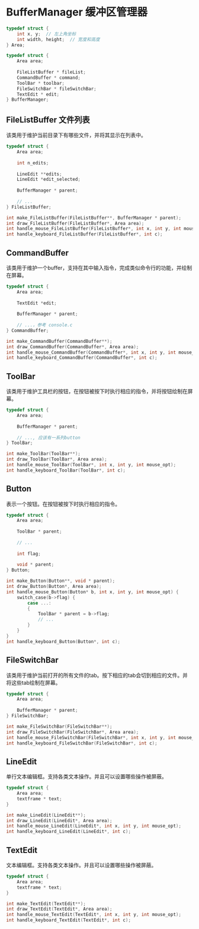 # BufferManager 缓冲区管理器

```c
typedef struct {
	int x, y;  // 左上角坐标
    int width, height;  // 宽度和高度
} Area;
```

```c
typedef struct {
	Area area;
    
    FileListBuffer * fileList;
    CommandBuffer * command;
    ToolBar * toolbar;
    FileSwitchBar * fileSwitchBar;
    TextEdit * edit;
} BufferManager;
```



## FileListBuffer 文件列表

该类用于维护当前目录下有哪些文件，并将其显示在列表中。

```c
typedef struct {
    Area area;
    
    int n_edits;
    
    LineEdit **edits;
    LineEdit *edit_selected;
    
    BufferManager * parent;
    
    // ...
} FileListBuffer;

int make_FileListBuffer(FileListBuffer**, BufferManager * parent);
int draw_FileListBuffer(FileListBuffer*, Area area);
int handle_mouse_FileListBuffer(FileListBuffer*, int x, int y, int mouse_opt);
int handle_keyboard_FileListBuffer(FileListBuffer*, int c);
```



## CommandBuffer 

该类用于维护一个buffer，支持在其中输入指令，完成类似命令行的功能，并绘制在屏幕。

```c
typedef struct {
    Area area;
    
    TextEdit *edit;
    
    BufferManager * parent;
    
    // ...，参考 console.c
} CommandBuffer;

int make_CommandBuffer(CommandBuffer**);
int draw_CommandBuffer(CommandBuffer*, Area area);
int handle_mouse_CommandBuffer(CommandBuffer*, int x, int y, int mouse_opt);
int handle_keyboard_CommandBuffer(CommandBuffer*, int c);
```

## ToolBar

该类用于维护工具栏的按钮，在按钮被按下时执行相应的指令，并将按钮绘制在屏幕。

```c
typedef struct {
	Area area;
	
	BufferManager * parent;
    
    // ..., 应该有一系列button
} ToolBar;

int make_ToolBar(ToolBar**);
int draw_ToolBar(ToolBar*, Area area);
int handle_mouse_ToolBar(ToolBar*, int x, int y, int mouse_opt);
int handle_keyboard_ToolBar(ToolBar*, int c);
```

## Button

表示一个按钮。在按钮被按下时执行相应的指令。

```c
typedef struct {
	Area area;
    
    ToolBar * parent;
    
    // ...
    
    int flag;
    
    void * parent;
} Button;

int make_Button(Button**, void * parent);
int draw_Button(Button*, Area area);
int handle_mouse_Button(Button* b, int x, int y, int mouse_opt) {
    switch_case(b->flag) {
        case ...:
        {
            ToolBar * parent = b->flag;
            // ...
        }
    }
}
int handle_keyboard_Button(Button*, int c);
```

## FileSwitchBar

该类用于维护当前打开的所有文件的tab。按下相应的tab会切到相应的文件。并将这些tab绘制在屏幕。

```c
typedef struct {
	Area area;
	
	BufferManager * parent;
} FileSwitchBar;

int make_FileSwitchBar(FileSwitchBar**);
int draw_FileSwitchBar(FileSwitchBar*, Area area);
int handle_mouse_FileSwitchBar(FileSwitchBar*, int x, int y, int mouse_opt);
int handle_keyboard_FileSwitchBar(FileSwitchBar*, int c);
```

## LineEdit

单行文本编辑框。支持各类文本操作。并且可以设置哪些操作被屏蔽。

```c
typedef struct {
	Area area;
    textframe * text;
}

int make_LineEdit(LineEdit**);
int draw_LineEdit(LineEdit*, Area area);
int handle_mouse_LineEdit(LineEdit*, int x, int y, int mouse_opt);
int handle_keyboard_LineEdit(LineEdit*, int c);
```



## TextEdit

文本编辑框。支持各类文本操作。并且可以设置哪些操作被屏蔽。

```c
typedef struct {
	Area area;
	textframe * text;
}

int make_TextEdit(TextEdit**);
int draw_TextEdit(TextEdit*, Area area);
int handle_mouse_TextEdit(TextEdit*, int x, int y, int mouse_opt);
int handle_keyboard_TextEdit(TextEdit*, int c);
```

